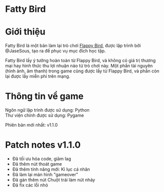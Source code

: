 # Fatty Bird
# Giới thiệu
Fatty Bird là một bản làm lại trò chơi [Flappy Bird](https://en.wikipedia.org/wiki/Flappy_Bird), được lập trình bởi @JaseSous, tạo ra để phục vụ mục đích học tập.  
  
Fatty Bird lấy ý tưởng hoàn toàn từ Flappy Bird, và không có giá trị thương mại hay hình thức thu lợi nhuận nào từ trò chơi này. Một phần tài nguyên (hình ảnh, âm thanh) trong game cũng được lấy từ Flappy Bird, và phần còn lại được lấy miễn phí trên mạng.  
# Thông tin về game
Ngôn ngữ lập trình được sử dụng: Python  
Thư viện chính được sử dụng: Pygame
  
Phiên bản mới nhất: v1.1.0
# Patch notes v1.1.0
- Đã tối ưu hóa code, giảm lag
- Đã thêm nút thoát game
- Đã thêm tính năng mới: Kỉ lục cá nhân
- Đã làm lại màn hình "gameover"
- Đã gán thêm nút Chuột trái làm nút nhảy
- Đã fix các lỗi nhỏ
